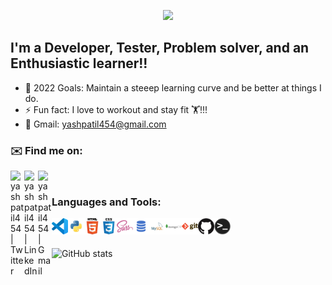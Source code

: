 <p align="center">
  <img src="https://readme-typing-svg.herokuapp.com/?lines=Hi+😎+Yash+here!!!;Thank+you+for+visting+my+profile!;Take+a+look+at+my+repoos!;Have+a+nicee+day!&center=true&width=360&height=50">
</p>

## I'm a Developer, Tester, Problem solver, and an Enthusiastic learner!!

- 🥅 2022 Goals: Maintain a steeep learning curve and be better at things I do.
- ⚡ Fun fact: I love to workout and stay fit 🏋️!!!
- 📧 Gmail: yashpatil454@gmail.com

### ✉️ Find me on:

[<img align="left" alt="yashpatil454 | Twitter" width="22px" src="https://cdn.jsdelivr.net/npm/simple-icons@v3/icons/twitter.svg" />][twitter]
[<img align="left" alt="yashpatil454 | LinkedIn" width="22px" src="https://cdn.jsdelivr.net/npm/simple-icons@v3/icons/linkedin.svg" />][linkedin]
[<img align="left" alt="yashpatil454 | Gmail" width="22px" src="https://cdn.jsdelivr.net/npm/simple-icons@3.13.0/icons/gmail.svg" />][gmail]

<br />

### Languages and Tools:

<img align="left" alt="Visual Studio Code" width="26px" src="https://raw.githubusercontent.com/github/explore/80688e429a7d4ef2fca1e82350fe8e3517d3494d/topics/visual-studio-code/visual-studio-code.png" />
<img align="left" alt="Python" width="26px" src="https://raw.githubusercontent.com/github/explore/80688e429a7d4ef2fca1e82350fe8e3517d3494d/topics/python/python.png" />
<img align="left" alt="HTML5" width="26px" src="https://raw.githubusercontent.com/github/explore/80688e429a7d4ef2fca1e82350fe8e3517d3494d/topics/html/html.png" />
<img align="left" alt="CSS3" width="26px" src="https://raw.githubusercontent.com/github/explore/80688e429a7d4ef2fca1e82350fe8e3517d3494d/topics/css/css.png" />
<img align="left" alt="Sass" width="26px" src="https://raw.githubusercontent.com/github/explore/80688e429a7d4ef2fca1e82350fe8e3517d3494d/topics/sass/sass.png" />
<img align="left" alt="SQL" width="26px" src="https://raw.githubusercontent.com/github/explore/80688e429a7d4ef2fca1e82350fe8e3517d3494d/topics/sql/sql.png" />
<img align="left" alt="MySQL" width="26px" src="https://raw.githubusercontent.com/github/explore/80688e429a7d4ef2fca1e82350fe8e3517d3494d/topics/mysql/mysql.png" />
<img align="left" alt="MongoDB" width="26px" src="https://raw.githubusercontent.com/github/explore/80688e429a7d4ef2fca1e82350fe8e3517d3494d/topics/mongodb/mongodb.png" />
<img align="left" alt="Git" width="26px" src="https://raw.githubusercontent.com/github/explore/80688e429a7d4ef2fca1e82350fe8e3517d3494d/topics/git/git.png" />
<img align="left" alt="GitHub" width="26px" src="https://raw.githubusercontent.com/github/explore/78df643247d429f6cc873026c0622819ad797942/topics/github/github.png" />
<img align="left" alt="Terminal" width="26px" src="https://raw.githubusercontent.com/github/explore/80688e429a7d4ef2fca1e82350fe8e3517d3494d/topics/terminal/terminal.png" />
<br />

[twitter]: https://twitter.com/YashPat43071094
[linkedin]: https://www.linkedin.com/in/yash-patil-24b2131b3
[gmail]: https://www.yashpatil454@gmail.com

<br />

![GitHub stats](https://github-readme-stats.vercel.app/api?username=yashpatil454&show_icons=true&theme=chartreuse-dark)

